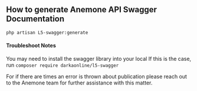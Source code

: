## How to generate Anemone API Swagger Documentation
`php artisan L5-swagger:generate`

#### Troubleshoot Notes
You may need to install the swagger library into your local
If this is the case, run `composer require darkaonline/l5-swagger`

For if there are times an error is thrown about publication please reach out to the Anemone team for further assistance with this matter.